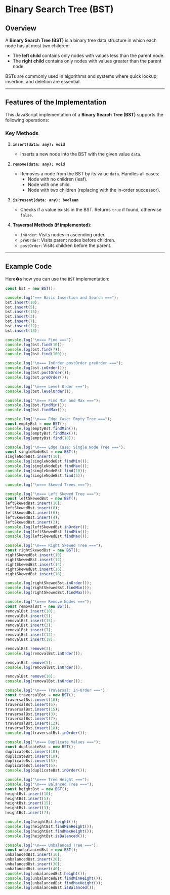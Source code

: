 # Binary Search Tree (BST)

## Overview

A **Binary Search Tree (BST)** is a binary tree data structure in which each node has at most two children:

- The **left child** contains only nodes with values less than the parent node.
- The **right child** contains only nodes with values greater than the parent node.

BSTs are commonly used in algorithms and systems where quick lookup, insertion, and deletion are essential.

---

## Features of the Implementation

This JavaScript implementation of a **Binary Search Tree (BST)** supports the following operations:

### Key Methods

1. **`insert(data: any): void`**

   - Inserts a new node into the BST with the given value `data`.

2. **`remove(data: any): void`**

   - Removes a node from the BST by its value `data`. Handles all cases:
     - Node with no children (leaf).
     - Node with one child.
     - Node with two children (replacing with the in-order successor).

3. **`isPresent(data: any): boolean`**

   - Checks if a value exists in the BST. Returns `true` if found, otherwise `false`.

4. **Traversal Methods (if implemented)**:
   - `inOrder`: Visits nodes in ascending order.
   - `preOrder`: Visits parent nodes before children.
   - `postOrder`: Visits children before the parent.

---

## Example Code

Here�s how you can use the `BST` implementation:

```javascript
const bst = new BST();

console.log("=== Basic Insertion and Search ===");
bst.insert(10);
bst.insert(5);
bst.insert(15);
bst.insert(3);
bst.insert(7);
bst.insert(12);
bst.insert(18);

console.log("\n=== Find ===");
console.log(bst.find(10));
console.log(bst.find(7));
console.log(bst.find(100));

console.log("\n=== InOrder postOrder preOrder ===");
console.log(bst.inOrder());
console.log(bst.postOrder());
console.log(bst.preOrder());

console.log("\n=== Level Order ===");
console.log(bst.levelOrder());

console.log("\n=== Find Min and Max ===");
console.log(bst.findMin());
console.log(bst.findMax());

console.log("\n=== Edge Case: Empty Tree ===");
const emptyBst = new BST();
console.log(emptyBst.findMin());
console.log(emptyBst.findMax());
console.log(emptyBst.find(10));

console.log("\n=== Edge Case: Single Node Tree ===");
const singleNodeBst = new BST();
singleNodeBst.insert(10);
console.log(singleNodeBst.findMin());
console.log(singleNodeBst.findMax());
console.log(singleNodeBst.find(10));
console.log(singleNodeBst.find(5));

console.log("\n=== Skewed Trees ===");

console.log("\n=== Left Skewed Tree ===");
const leftSkewedBst = new BST();
leftSkewedBst.insert(10);
leftSkewedBst.insert(8);
leftSkewedBst.insert(6);
leftSkewedBst.insert(4);
leftSkewedBst.insert(2);
console.log(leftSkewedBst.inOrder());
console.log(leftSkewedBst.findMin());
console.log(leftSkewedBst.findMax());

console.log("\n=== Right Skewed Tree ===");
const rightSkewedBst = new BST();
rightSkewedBst.insert(10);
rightSkewedBst.insert(12);
rightSkewedBst.insert(14);
rightSkewedBst.insert(16);
rightSkewedBst.insert(18);

console.log(rightSkewedBst.inOrder());
console.log(rightSkewedBst.findMin());
console.log(rightSkewedBst.findMax());

console.log("\n=== Remove Nodes ===");
const removalBst = new BST();
removalBst.insert(10);
removalBst.insert(5);
removalBst.insert(15);
removalBst.insert(3);
removalBst.insert(7);
removalBst.insert(12);
removalBst.insert(18);

removalBst.remove(3);
console.log(removalBst.inOrder());

removalBst.remove(5);
console.log(removalBst.inOrder());

removalBst.remove(10);
console.log(removalBst.inOrder());

console.log("\n=== Traversal: In-Order ===");
const traversalBst = new BST();
traversalBst.insert(10);
traversalBst.insert(5);
traversalBst.insert(15);
traversalBst.insert(3);
traversalBst.insert(7);
traversalBst.insert(12);
traversalBst.insert(18);
console.log(traversalBst.inOrder());

console.log("\n=== Duplicate Values ===");
const duplicateBst = new BST();
duplicateBst.insert(10);
duplicateBst.insert(10);
duplicateBst.insert(5);
duplicateBst.insert(5);
console.log(duplicateBst.inOrder());

console.log("\n=== Tree Height ===");
console.log("\n=== Balanced Tree ===");
const heightBst = new BST();
heightBst.insert(10);
heightBst.insert(5);
heightBst.insert(15);
heightBst.insert(3);
heightBst.insert(7);

console.log(heightBst.height());
console.log(heightBst.findMinHeight());
console.log(heightBst.findMaxHeight());
console.log(heightBst.isBalanced());

console.log("\n=== Unbalanced Tree ===");
const unbalancedBst = new BST();
unbalancedBst.insert(10);
unbalancedBst.insert(20);
unbalancedBst.insert(30);
unbalancedBst.insert(40);
console.log(unbalancedBst.height());
console.log(unbalancedBst.findMinHeight());
console.log(unbalancedBst.findMaxHeight());
console.log(unbalancedBst.isBalanced());
```
